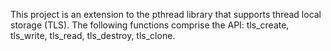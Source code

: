 This project is an extension to the pthread library that supports thread local storage (TLS).
The following functions comprise the API: tls_create, tls_write, tls_read, tls_destroy,
tls_clone.

